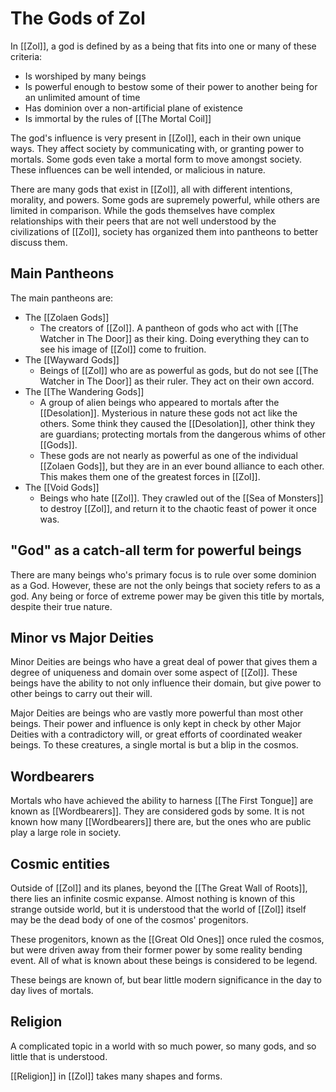 # The Gods of Zol
In [[Zol]], a god is defined by as a being that fits into one or many of these criteria:
- Is worshiped by many beings
- Is powerful enough to bestow some of their power to another being for an unlimited amount of time
- Has dominion over a non-artificial plane of existence
- Is immortal by the rules of [[The Mortal Coil]]

The god's influence is very present in [[Zol]], each in their own unique ways. They affect society by communicating with, or granting power to mortals. Some gods even take a mortal form to move amongst society. These influences can be well intended, or malicious in nature.

There are many gods that exist in [[Zol]], all with different intentions, morality, and powers. Some gods are supremely powerful, while others are limited in comparison. While the gods themselves have complex relationships with their peers that are not well understood by the civilizations of [[Zol]], society has organized them into pantheons to better discuss them.

## Main Pantheons
The main pantheons are:
- The [[Zolaen Gods]]
	- The creators of [[Zol]]. A pantheon of gods who act with [[The Watcher in The Door]] as their king. Doing everything they can to see his image of [[Zol]] come to fruition.
- The [[Wayward Gods]]
	- Beings of [[Zol]] who are as powerful as gods, but do not see [[The Watcher in The Door]] as their ruler. They act on their own accord.
- The [[The Wandering Gods]]
	- A group of alien beings who appeared to mortals after the [[Desolation]]. Mysterious in nature these gods not act like the others. Some think they caused the [[Desolation]], other think they are guardians; protecting mortals from the dangerous whims of other [[Gods]].
	- These gods are not nearly as powerful as one of the individual [[Zolaen Gods]], but they are in an ever bound alliance to each other. This makes them one of the greatest forces in [[Zol]].
- The [[Void Gods]]
	- Beings who hate [[Zol]]. They crawled out of the [[Sea of Monsters]] to destroy [[Zol]], and return it to the chaotic feast of power it once was.


## "God" as a catch-all term for powerful beings
There are many beings who's primary focus is to rule over some dominion as a God. However, these are not the only beings that society refers to as a god. Any being or force of extreme power may be given this title by mortals, despite their true nature.

## Minor vs Major Deities
Minor Deities are beings who have a great deal of power that gives them a degree of uniqueness and domain over some aspect of [[Zol]]. These beings have the ability to not only influence their domain, but give power to other beings to carry out their will.

Major Deities are beings who are vastly more powerful than most other beings. Their power and influence is only kept in check by other Major Deities with a contradictory will, or great efforts of coordinated weaker beings. To these creatures, a single mortal is but a blip in the cosmos. 

## Wordbearers
Mortals who have achieved the ability to harness [[The First Tongue]] are known as [[Wordbearers]]. They are considered gods by some. It is not known how many [[Wordbearers]] there are, but the ones who are public play a large role in society.

## Cosmic entities
Outside of [[Zol]] and its planes, beyond the [[The Great Wall of Roots]], there lies an infinite cosmic expanse. Almost nothing is known of this strange outside world, but it is understood that the world of [[Zol]] itself may be the dead body of one of the cosmos' progenitors. 

These progenitors, known as the [[Great Old Ones]] once ruled the cosmos, but were driven away from their former power by some reality bending event. All of what is known about these beings is considered to be legend.

These beings are known of, but bear little modern significance in the day to day lives of mortals.

## Religion
A complicated topic in a world with so much power, so many gods, and so little that is understood. 

[[Religion]] in [[Zol]] takes many shapes and forms.